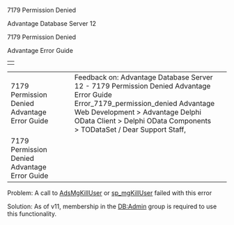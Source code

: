 7179 Permission Denied




Advantage Database Server 12  

7179 Permission Denied

Advantage Error Guide

|  |
| --- |
|  |

|  |  |  |  |  |
| --- | --- | --- | --- | --- |
| 7179 Permission Denied  Advantage Error Guide |  |  | Feedback on: Advantage Database Server 12 - 7179 Permission Denied Advantage Error Guide Error\_7179\_permission\_denied Advantage Web Development > Advantage Delphi OData Client > Delphi OData Components > TODataSet / Dear Support Staff, |  |
| 7179 Permission Denied  Advantage Error Guide |  |  |  |  |

Problem: A call to [AdsMgKillUser](ace_adsmgkilluser.htm) or [sp\_mgKillUser](master_sp_mgkilluser.htm) failed with this error

Solution: As of v11, membership in the [DB:Admin](master_database_base_roles.htm) group is required to use this functionality.